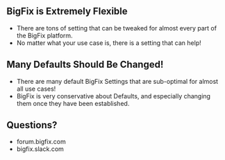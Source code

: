## BigFix is Extremely Flexible

- There are tons of setting that can be tweaked for almost every part of the BigFix platform.
- No matter what your use case is, there is a setting that can help!

## Many Defaults Should Be Changed!

- There are many default BigFix Settings that are sub-optimal for almost all use cases!
- BigFix is very conservative about Defaults, and especially changing them once they have been established.

## Questions?

- forum.bigfix.com
- bigfix.slack.com
